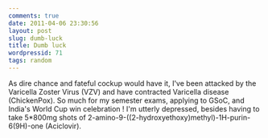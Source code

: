 ```yaml
---
comments: true
date: 2011-04-06 23:30:56
layout: post
slug: dumb-luck
title: Dumb luck
wordpressid: 71
tags: random
---
```


As dire chance and fateful cockup would have it, I've been attacked by the Varicella Zoster Virus (VZV) and have contracted Varicella disease (ChickenPox). So much for my semester exams, applying to GSoC, and India's World Cup win celebration ! I'm utterly depressed, besides having to take 5*800mg shots of 2-amino-9-((2-hydroxyethoxy)methyl)-1H-purin-6(9H)-one (Aciclovir).
